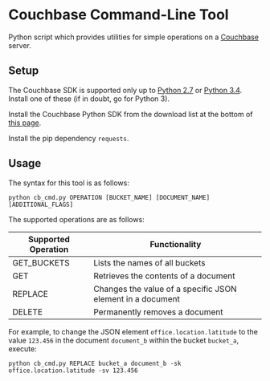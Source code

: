 # Couchbase Command-Line Tool

Python script which provides utilities for simple operations on a [Couchbase](https://www.couchbase.com/) server.

## Setup

The Couchbase SDK is supported only up to [Python 2.7](https://www.python.org/download/releases/2.7/) or [Python 3.4](https://www.python.org/downloads/release/python-343/). Install one of these (if in doubt, go for Python 3).

Install the Couchbase Python SDK from the download list at the bottom of [this page](https://pypi.python.org/pypi/couchbase).

Install the pip dependency `requests`.

## Usage

The syntax for this tool is as follows:
```
python cb_cmd.py OPERATION [BUCKET_NAME] [DOCUMENT_NAME] [ADDITIONAL_FLAGS]
```

The supported operations are as follows:

| Supported Operation | Functionality |
| --- | --- |
| GET_BUCKETS | Lists the names of all buckets |
| GET | Retrieves the contents of a document |
| REPLACE | Changes the value of a specific JSON element in a document |
| DELETE | Permanently removes a document |

For example, to change the JSON element `office.location.latitude` to the value `123.456` in the document `document_b` within the bucket `bucket_a`, execute:
```
python cb_cmd.py REPLACE bucket_a document_b -sk office.location.latitude -sv 123.456
```
